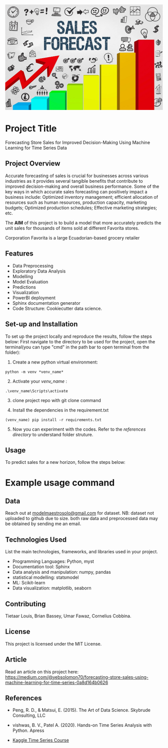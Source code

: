 
![Store-Sales-Time-Series-Forecasting](store_sales_forecasting.jpg)

# Project Title 

Forecasting Store Sales for Improved Decision-Making Using Machine Learning for Time Series Data

## Project Overview
Accurate forecasting of sales is crucial for businesses across various industries as it provides several tangible benefits that contribute to improved decision-making and overall business performance. Some of the key ways in which accurate sales forecasting can positively impact a business include: Optimized inventory management; efficient allocation of resources such as human resources, production capacity, marketing budgets; Optimized production schedules; Effective marketing strategies; etc. 

The **AIM** of this project is to build a model that more accurately predicts the unit sales for thousands of items sold at different Favorita stores. 

Corporation Favorita is a large Ecuadorian-based grocery retailer

## Features

- Data Preprocessing
- Exploratory Data Analysis
- Modelling
- Model Evaluation
- Predictions
- Visualization
- PowerBI deployment 
- Sphinx documentation generator
- Code Structure: Cookiecutter data science. 

## Set-up and Installation

To set up the project locally and reproduce the results, follow the steps below:
First navigate to the directory to be used for the project, open the terminal(you can type "cmd" in the path bar to open terminal from the folder):

1. Create a new python virtual environment:

```console
python -m venv *venv_name*
```
2. Activate your *venv_name* :
```console
.\venv_name\Scripts\activate
```
3. clone project repo with git clone command

4. Install the dependencies in the requirement.txt
```console
(venv_name) pip install -r requirements.txt
```
5. Now you can experiment with the codes. Refer to the  *references directory* to understand folder struture. 


## Usage
To predict sales for a new horizon, follow the steps below:

# Example usage command


## Data 
Reach out at modelmaestrosolo@gmail.com for dataset. NB: dataset not uploaded to github due to size. both raw data and preprocessed data may be obtained
by sending me an email. 

## Technologies Used
List the main technologies, frameworks, and libraries used in your project.
- Programming Languages: Python, myst 
- Documentation tool: Sphinx
- Data analysis and manipulation: numpy, pandas
- statistical modelling: statsmodel 
- ML: Scikit-learn
- Data visualization: matplotlib, seaborn

## Contributing
Tietaar Louis, Brian Bassey, Umar Fawaz, Cornelius Cobbina. 

## License
This project is licensed under the MIT License.

## Article
Read an article on this project here: https://medium.com/@yebsolomon70/forecasting-store-sales-using-machine-learning-for-time-series-0a8d164b0626

## References
- Peng, R. D., & Matsui, E. (2015). The Art of Data Science. Skybrude Consulting, LLC

- vishwas, B. V., Patel A. (2020). Hands-on Time Series Analysis with Python. Apress
- [Kaggle Time Series Course](https://www.kaggle.com/learn/time-series)
